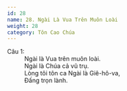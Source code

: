 ```yaml
---
id: 28
name: 28. Ngài Là Vua Trên Muôn Loài
weight: 28
category: Tôn Cao Chúa
---
```

<dl><dt>Câu 1:</dt><dd data-verse="1">Ngài là Vua trên muôn loài. <br/>Ngài là Chúa cả vũ trụ. <br/>Lòng tôi tôn ca Ngài là Giê-hô-va, <br/>Đấng trọn lành. </dd></dl>
